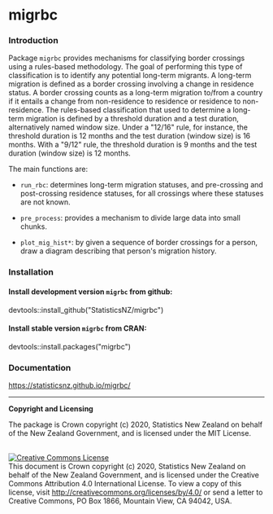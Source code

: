 
# migrbc

### Introduction

Package `migrbc` provides mechanisms for classifying border crossings using a rules-based methodology. The goal of performing this type of classification is to identify any potential long-term migrants. A long-term migration is defined as a border crossing involving a change in residence status. A border crossing counts as a long-term migration to/from a country if it entails a change from non-residence to residence or residence to non-residence. The rules-based classification that used to determine a long-term migration is defined by a threshold duration and a test duration, alternatively named window size. Under a "12/16" rule, for instance, the threshold duration is 12 months and the test duration (window size) is 16 months. With a "9/12" rule, the threshold duration is 9 months and the test duration (window size)  is 12 months. 

The main functions are:

* `run_rbc`: determines long-term migration statuses, and pre-crossing and post-crossing residence statuses, for all crossings where these statuses are not known.

* `pre_process`: provides a mechanism to divide large data into small chunks.

* `plot_mig_hist*`: by given a sequence of border crossings for a person, draw a diagram describing that person's migration history.

### Installation
#### Install development version `migrbc` from github:
devtools::install_github("StatisticsNZ/migrbc")

#### Install stable version `migrbc` from CRAN: 
devtools::install.packages("migrbc")

### Documentation
https://statisticsnz.github.io/migrbc/

---
__Copyright and Licensing__

The package is Crown copyright (c) 2020, Statistics New Zealand on behalf of the New Zealand Government, and is licensed under the MIT License.

<br /><a rel="license" href="http://creativecommons.org/licenses/by/4.0/"><img alt="Creative Commons License" style="border-width:0" src="https://i.creativecommons.org/l/by/4.0/88x31.png" /></a><br />This document is Crown copyright (c) 2020, Statistics New Zealand on behalf of the New Zealand Government, and is licensed under the Creative Commons Attribution 4.0 International License. To view a copy of this license, visit http://creativecommons.org/licenses/by/4.0/ or send a letter to Creative Commons, PO Box 1866, Mountain View, CA 94042, USA.
